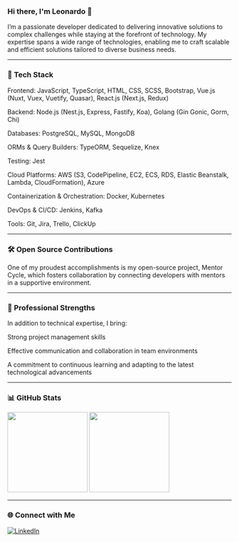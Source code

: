 ### Hi there, I'm Leonardo 👋

I’m a passionate developer dedicated to delivering innovative solutions to complex challenges while staying at the forefront of technology. My expertise spans a wide range of technologies, enabling me to craft scalable and efficient solutions tailored to diverse business needs.


---

### 🚀 Tech Stack

Frontend: JavaScript, TypeScript, HTML, CSS, SCSS, Bootstrap, Vue.js (Nuxt, Vuex, Vuetify, Quasar), React.js (Next.js, Redux)

Backend: Node.js (Nest.js, Express, Fastify, Koa), Golang (Gin Gonic, Gorm, Chi)

Databases: PostgreSQL, MySQL, MongoDB

ORMs & Query Builders: TypeORM, Sequelize, Knex

Testing: Jest

Cloud Platforms: AWS (S3, CodePipeline, EC2, ECS, RDS, Elastic Beanstalk, Lambda, CloudFormation), Azure

Containerization & Orchestration: Docker, Kubernetes

DevOps & CI/CD: Jenkins, Kafka

Tools: Git, Jira, Trello, ClickUp



---

### 🛠️ Open Source Contributions

One of my proudest accomplishments is my open-source project, Mentor Cycle, which fosters collaboration by connecting developers with mentors in a supportive environment.


---

### 🎯 Professional Strengths

In addition to technical expertise, I bring:

Strong project management skills

Effective communication and collaboration in team environments

A commitment to continuous learning and adapting to the latest technological advancements



---

### 📊 GitHub Stats

<div>
  <img height="180em" src="https://github-readme-stats.vercel.app/api?username=oliveirabalsa&show_icons=true&theme=dracula&count_private=true&include_all_commits=true"/>
  <img height="180em" src="https://github-readme-stats.vercel.app/api/top-langs/?username=oliveirabalsa&layout=compact&hide=shell&theme=dracula&count_private=true"/>
</div>

---

### 🌐 Connect with Me

<div>
  <a href="https://www.linkedin.com/in/leonardo-balsalobre/" target="_blank">
    <img src="https://img.shields.io/badge/-LinkedIn-%230077B5?style=for-the-badge&logo=linkedin&logoColor=white" alt="LinkedIn" />
  </a>
</div>